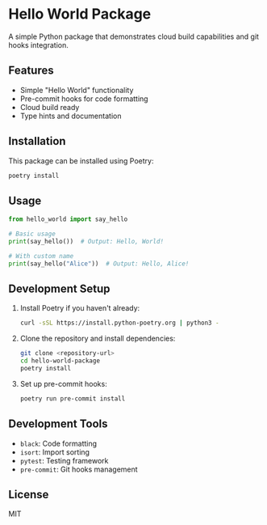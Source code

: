 # Hello World Package

A simple Python package that demonstrates cloud build capabilities and git hooks integration.

## Features

- Simple "Hello World" functionality
- Pre-commit hooks for code formatting
- Cloud build ready
- Type hints and documentation

## Installation

This package can be installed using Poetry:

```bash
poetry install
```

## Usage

```python
from hello_world import say_hello

# Basic usage
print(say_hello())  # Output: Hello, World!

# With custom name
print(say_hello("Alice"))  # Output: Hello, Alice!
```

## Development Setup

1. Install Poetry if you haven't already:
   ```bash
   curl -sSL https://install.python-poetry.org | python3 -
   ```

2. Clone the repository and install dependencies:
   ```bash
   git clone <repository-url>
   cd hello-world-package
   poetry install
   ```

3. Set up pre-commit hooks:
   ```bash
   poetry run pre-commit install
   ```

## Development Tools

- `black`: Code formatting
- `isort`: Import sorting
- `pytest`: Testing framework
- `pre-commit`: Git hooks management

## License

MIT